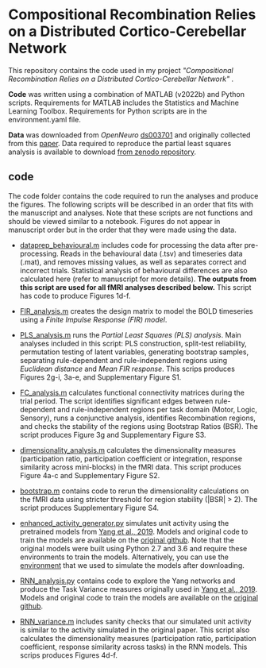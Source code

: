 # Compositional Recombination Relies on a Distributed Cortico-Cerebellar Network
This repository contains the code used in my project *"Compositional Recombination Relies on a Distributed Cortico-Cerebellar Network"* . 

**Code** was written using a combination of MATLAB (v2022b) and Python scripts. Requirements for MATLAB includes the Statistics and Machine Learning Toolbox. Requirements for Python scripts are in the environment.yaml file.

**Data** was downloaded from *OpenNeuro* [ds003701](https://openneuro.org/datasets/ds003701/versions/1.0.1) and originally collected from this [paper](https://www.nature.com/articles/s41467-017-01000-w). Data required to reproduce the partial least squares analysis is available to download [from zenodo repository](https://zenodo.org/records/17374384).
## code
The code folder contains the code required to run the analyses and produce the figures. The following scripts will be described in an order that fits with the manuscript and analyses. Note that these scripts are not functions and should be viewed similar to a notebook. Figures do not appear in manuscript order but in the order that they were made using the data.

- [dataprep_behavioural.m](https://github.com/ShineLabUSYD/Compositionality_CPRO/blob/main/code/dataprep_behavioural.m) includes code for processing the data after pre-processing. Reads in the behavioural data (.tsv) and timeseries data (.mat), and removes missing values, as well as separates correct and incorrect trials. Statistical analysis of behavioural differences are also calculated here (refer to manuscript for more details). **The outputs from this script are used for all fMRI analyses described below.** This script has code to produce Figures 1d-f.

- [FIR_analysis.m](https://github.com/ShineLabUSYD/Compositionality_CPRO/blob/main/code/FIR_analysis.m) creates the design matrix to model the BOLD timeseries using a *Finite Impulse Response (FIR) model*.

- [PLS_analysis.m](https://github.com/ShineLabUSYD/Compositionality_CPRO/blob/main/code/PLS_analysis.m) runs the *Partial Least Squares (PLS) analysis*. Main analyses included in this script: PLS construction, split-test reliability, permutation testing of latent variables, generating bootstrap samples, separating rule-dependent and rule-independent regions using *Euclidean distance* and *Mean FIR response*. This scrips produces Figures 2g-i, 3a-e, and Supplementary Figure S1.

- [FC_analysis.m](https://github.com/ShineLabUSYD/Compositionality_CPRO/blob/main/code/FC_analysis.m) calculates functional connectivity matrices during the trial period. The script identifies significant edges between rule-dependent and rule-independent regions per task domain (Motor, Logic, Sensory), runs a conjunctive analysis, identifies Recombination regions, and checks the stability of the regions using Bootstrap Ratios (BSR). The script produces Figure 3g and Supplementary Figure S3.

- [dimensionality_analysis.m](https://github.com/ShineLabUSYD/Compositionality_CPRO/blob/main/code/dimensionality_analysis.m) calculates the dimensionality measures (participation ratio, participation coefficient or integration, response similarity across mini-blocks) in the fMRI data. This script produces Figure 4a-c and Supplementary Figure S2.

- [bootstrap.m](https://github.com/ShineLabUSYD/Compositionality_CPRO/blob/main/code/boostrap.m) contains code to rerun the dimensionality calculations on the fMRI data using stricter threshold for region stability (|BSR| > 2). The script produces Supplementary Figure S4.

- [enhanced_activity_generator.py](https://github.com/ShineLabUSYD/Compositionality_CPRO/blob/main/code/enhanced_activity_generator.py) simulates unit activity using the pretrained models from [Yang et al., 2019](https://www.nature.com/articles/s41593-018-0310-2). Models and original code to train the models are available on the [original github](https://github.com/gyyang/multitask). Note that the original models were built using Python 2.7 and 3.6 and require these environments to train the models. Alternatively, you can use the [environment](https://github.com/ShineLabUSYD/Compositionality_CPRO/blob/main/code/environment.yaml) that we used to simulate the models after downloading.

- [RNN_analysis.py](https://github.com/ShineLabUSYD/Compositionality_CPRO/blob/main/code/RNN_analysis.py) contains code to explore the Yang networks and produce the Task Variance measures originally used in [Yang et al., 2019](https://www.nature.com/articles/s41593-018-0310-2). Models and original code to train the models are available on the [original github](https://github.com/gyyang/multitask).

- [RNN_variance.m](https://github.com/ShineLabUSYD/Compositionality_CPRO/blob/main/code/RNN_variance.m) includes sanity checks that our simulated unit activity is similar to the activity simulated in the original paper. This script also calculates the dimensionality measures (participation ratio, participation coefficient, response similarity across tasks) in the RNN models. This scrips produces Figures 4d-f. 
